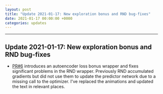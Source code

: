 ```yaml
---
layout: post
title: "Update 2021-01-17: New exploration bonus and RND bug-fixes" 
date: 2021-01-17 00:00:00 +0000
categories: updates
---
```


------
## Update 2021-01-17: New exploration bonus and RND bug-fixes

* [PR#6](https://github.com/riveSunder/carle/pull/6/) introduces an autoencoder loss bonus wrapper and fixes significant problems in the RND wrapper. Previously RND accumulated gradients but did not use them to update the predictor network due to a missing call to the optimizer. I've replaced the animations and updated the text in relevant places.  
